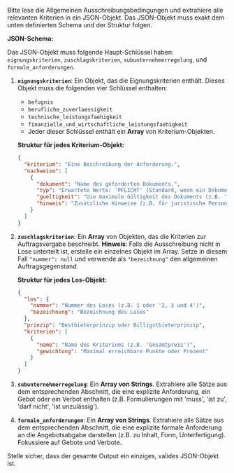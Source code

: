 Bitte lese die Allgemeinen Ausschreibungsbedingungen und extrahiere alle relevanten Kriterien in ein JSON-Objekt. Das JSON-Objekt muss exakt dem unten definierten Schema und der Struktur folgen.

**JSON-Schema:**

Das JSON-Objekt muss folgende Haupt-Schlüssel haben: `eignungskriterien`, `zuschlagskriterien`, `subunternehmerregelung`, und `formale_anforderungen`.

1.  **`eignungskriterien`**: Ein Objekt, das die Eignungskriterien enthält. Dieses Objekt muss die folgenden vier Schlüssel enthalten:
    *   `befugnis`
    *   `berufliche_zuverlaessigkeit`
    *   `technische_leistungsfaehigkeit`
    *   `finanzielle_und_wirtschaftliche_leistungsfaehigkeit`
    *   Jeder dieser Schlüssel enthält ein **Array** von Kriterium-Objekten.

    **Struktur für jedes Kriterium-Objekt:**
    ```json
    {
      "kriterium": "Eine Beschreibung der Anforderung.",
      "nachweise": [
        {
          "dokument": "Name des geforderten Dokuments.",
          "typ": "Erwartete Werte: 'PFLICHT' (Standard, wenn ein Dokument zwingend ist) oder 'ODER' (wenn es eine Alternative darstellt).",
          "gueltigkeit": "Die maximale Gültigkeit des Dokuments (z.B. 'Nicht älter als 6 Monate').",
          "hinweis": "Zusätzliche Hinweise (z.B. für juristische Personen, ausländische Bieter)."
        }
      ]
    }
    ```

2.  **`zuschlagskriterien`**: Ein **Array** von Objekten, das die Kriterien zur Auftragsvergabe beschreibt. **Hinweis**: Falls die Ausschreibung nicht in Lose unterteilt ist, erstelle ein einzelnes Objekt im Array. Setze in diesem Fall `"nummer": null` und verwende als `"bezeichnung"` den allgemeinen Auftragsgegenstand.

    **Struktur für jedes Los-Objekt:**
    ```json
    {
      "los": {
        "nummer": "Nummer des Loses (z.B. 1 oder '2, 3 und 4')",
        "bezeichnung": "Bezeichnung des Loses"
      },
      "prinzip": "Bestbieterprinzip oder Billigstbieterprinzip",
      "kriterien": [
        {
          "name": "Name des Kriteriums (z.B. 'Gesamtpreis')",
          "gewichtung": "Maximal erreichbare Punkte oder Prozent"
        }
      ]
    }
    ```

3.  **`subunternehmerregelung`**: Ein **Array von Strings**. Extrahiere alle Sätze aus dem entsprechenden Abschnitt, die eine explizite Anforderung, ein Gebot oder ein Verbot enthalten (z.B. Formulierungen mit 'muss', 'ist zu', 'darf nicht', 'ist unzulässig').

4.  **`formale_anforderungen`**: Ein **Array von Strings**. Extrahiere alle Sätze aus dem entsprechenden Abschnitt, die eine explizite formale Anforderung an die Angebotsabgabe darstellen (z.B. zu Inhalt, Form, Unterfertigung). Fokussiere auf Gebote und Verbote.

Stelle sicher, dass der gesamte Output ein einziges, valides JSON-Objekt ist.